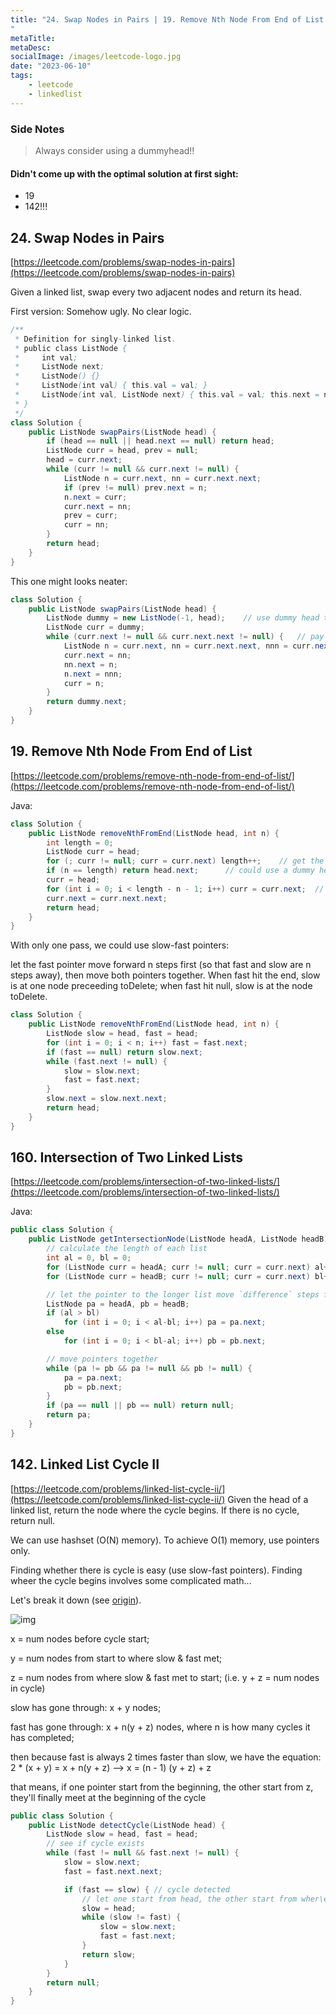 ```yaml
---
title: "24. Swap Nodes in Pairs | 19. Remove Nth Node From End of List | 160. Intersection of Two Linked Lists | 142. Linked List Cycle II
"
metaTitle:
metaDesc:
socialImage: /images/leetcode-logo.jpg
date: "2023-06-10"
tags:
    - leetcode
    - linkedlist
---
```


### Side Notes
> Always consider using a dummyhead!!


#### Didn't come up with the optimal solution at first sight:
- 19
- 142!!!


## 24. Swap Nodes in Pairs
[https://leetcode.com/problems/swap-nodes-in-pairs](https://leetcode.com/problems/swap-nodes-in-pairs)

Given a linked list, swap every two adjacent nodes and return its head.

First version: Somehow ugly. No clear logic. 

```java
/**
 * Definition for singly-linked list.
 * public class ListNode {
 *     int val;
 *     ListNode next;
 *     ListNode() {}
 *     ListNode(int val) { this.val = val; }
 *     ListNode(int val, ListNode next) { this.val = val; this.next = next; }
 * }
 */
class Solution {
    public ListNode swapPairs(ListNode head) {
        if (head == null || head.next == null) return head;
        ListNode curr = head, prev = null;
        head = curr.next;
        while (curr != null && curr.next != null) {
            ListNode n = curr.next, nn = curr.next.next;
            if (prev != null) prev.next = n;
            n.next = curr;
            curr.next = nn;
            prev = curr;
            curr = nn;
        } 
        return head;
    }
}
```

This one might looks neater:
```java
class Solution {
    public ListNode swapPairs(ListNode head) {
        ListNode dummy = new ListNode(-1, head);    // use dummy head to avoid dealing with edge case
        ListNode curr = dummy;
        while (curr.next != null && curr.next.next != null) {   // pay attention to the condition
            ListNode n = curr.next, nn = curr.next.next, nnn = curr.next.next.next;
            curr.next = nn;
            nn.next = n;
            n.next = nnn;
            curr = n;
        } 
        return dummy.next;
    }
}
```


## 19. Remove Nth Node From End of List
[https://leetcode.com/problems/remove-nth-node-from-end-of-list/](https://leetcode.com/problems/remove-nth-node-from-end-of-list/)

Java:
```java
class Solution {
    public ListNode removeNthFromEnd(ListNode head, int n) {
        int length = 0;
        ListNode curr = head;
        for (; curr != null; curr = curr.next) length++;    // get the length first
        if (n == length) return head.next;      // could use a dummy head, but handling edge case seems faster :p
        curr = head;
        for (int i = 0; i < length - n - 1; i++) curr = curr.next;  // get to the node proceeding the one to be removed
        curr.next = curr.next.next;
        return head;
    }
}
```

With only one pass, we could use slow-fast pointers: 

let the fast pointer move forward n steps first (so that fast and slow are n steps away), then move both pointers together. When fast hit the end, slow is at one node preceeding toDelete; when fast hit null, slow is at the node toDelete. 
```java
class Solution {
    public ListNode removeNthFromEnd(ListNode head, int n) {
        ListNode slow = head, fast = head;
        for (int i = 0; i < n; i++) fast = fast.next;
        if (fast == null) return slow.next;
        while (fast.next != null) {
            slow = slow.next;
            fast = fast.next;
        }
        slow.next = slow.next.next;
        return head;
    }
}
```


## 160. Intersection of Two Linked Lists
[https://leetcode.com/problems/intersection-of-two-linked-lists/](https://leetcode.com/problems/intersection-of-two-linked-lists/)

Java:
```java
public class Solution {
    public ListNode getIntersectionNode(ListNode headA, ListNode headB) {
        // calculate the length of each list
        int al = 0, bl = 0;
        for (ListNode curr = headA; curr != null; curr = curr.next) al++;
        for (ListNode curr = headB; curr != null; curr = curr.next) bl++;

        // let the pointer to the longer list move `difference` steps first
        ListNode pa = headA, pb = headB;
        if (al > bl) 
            for (int i = 0; i < al-bl; i++) pa = pa.next;
        else 
            for (int i = 0; i < bl-al; i++) pb = pb.next;

        // move pointers together
        while (pa != pb && pa != null && pb != null) {
            pa = pa.next;
            pb = pb.next;
        }
        if (pa == null || pb == null) return null;
        return pa;
    }
}
```

## 142. Linked List Cycle II
[https://leetcode.com/problems/linked-list-cycle-ii/](https://leetcode.com/problems/linked-list-cycle-ii/)
Given the head of a linked list, return the node where the cycle begins. If there is no cycle, return null.

We can use hashset (O(N) memory). To achieve O(1) memory, use pointers only.

Finding whether there is cycle is easy (use slow-fast pointers). Finding wheer the cycle begins involves some complicated math...

Let's break it down (see [origin](https://programmercarl.com/0142.%E7%8E%AF%E5%BD%A2%E9%93%BE%E8%A1%A8II.html#%E6%80%9D%E8%B7%AF)). 

![img](https://code-thinking-1253855093.file.myqcloud.com/pics/20220925103433.png)

x = num nodes before cycle start;

y = num nodes from start to where slow & fast met;

z = num nodes from where slow & fast met to start; (i.e. y + z = num nodes in cycle)

slow has gone through: x + y nodes;

fast has gone through: x + n(y + z) nodes, where n is how many cycles it has completed;

then because fast is always 2 times faster than slow, we have the equation: 2 * (x + y) = x + n(y + z) --> x = (n - 1) (y + z) + z

that means, if one pointer start from the beginning, the other start from z, they'll finally meet at the beginning of the cycle

```java
public class Solution {
    public ListNode detectCycle(ListNode head) {
        ListNode slow = head, fast = head;
        // see if cycle exists
        while (fast != null && fast.next != null) {
            slow = slow.next;
            fast = fast.next.next;

            if (fast == slow) { // cycle detected
                // let one start from head, the other start from wher\e slow & fast met
                slow = head;
                while (slow != fast) {
                    slow = slow.next;
                    fast = fast.next;
                }
                return slow;
            }
        }
        return null;
    }
}
```